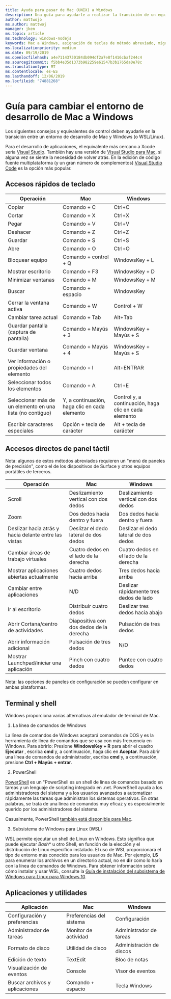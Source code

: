 ```yaml
---
title: Ayuda para pasar de Mac (UNIX) a Windows
description: Una guía para ayudarle a realizar la transición de un equipo Mac (UNIX) a un entorno de desarrollo de Windows, incluida la asignación de teclas de método abreviado y una breve descripción de los conceptos que difieren entre Mac y Windows.
author: mattwojo
ms.author: mattwoj
manager: jken
ms.topic: article
ms.technology: windows-nodejs
keywords: Mac a Windows, asignación de teclas de método abreviado, migración de UNIX a Windows, transición de Mac a Windows, ayuda a pasar de MacBook a Surface, cómo usar Windows para un usuario de Macintosh, cambiar de Macintosh a Windows, ayuda para cambiar los entornos de desarrollo, Mac OS X a Windows, ayuda mover de Mac a PC
ms.localizationpriority: medium
ms.date: 09/19/2019
ms.openlocfilehash: a4e71143730184db094df2a7e8f1416cbaf244c4
ms.sourcegitcommit: f5bb4e35d1373b982259e61547b3b1765da0e78c
ms.translationtype: MT
ms.contentlocale: es-ES
ms.lasthandoff: 12/06/2019
ms.locfileid: "74881268"
---
```

# <a name="guide-for-changing-your-dev-environment-from-mac-to-windows"></a>Guía para cambiar el entorno de desarrollo de Mac a Windows

Los siguientes consejos y equivalentes de control deben ayudarle en la transición entre un entorno de desarrollo de Mac y Windows (o WSL/Linux).

Para el desarrollo de aplicaciones, el equivalente más cercano a Xcode sería [Visual Studio](https://visualstudio.microsoft.com). También hay una versión de [Visual Studio para Mac](https://visualstudio.microsoft.com/vs/mac/), si alguna vez se siente la necesidad de volver atrás. En la edición de código fuente multiplataforma (y un gran número de complementos) [Visual Studio Code](https://code.visualstudio.com/?wt.mc_id=DX_841432) es la opción más popular.

## <a name="keyboard-shortcuts"></a>Accesos rápidos de teclado

| **Operación** | **Mac** | **Windows** |
|---------------|--------------------|---------------------|
| Copiar | Comando + C | Ctrl+C |
| Cortar | Comando + X | Ctrl+X |
| Pegar | Comando + V | Ctrl+V |
| Deshacer | Comando + Z | Ctrl+Z |
| Guardar | Comando + S | Ctrl+S |
| Abre | Comando + O | Ctrl+O |
| Bloquear equipo | Comando + control + Q | WindowsKey + L |
| Mostrar escritorio | Comando + F3 | WindowsKey + D |
| Minimizar ventanas | Comando + M | WindowsKey + M |
| Buscar | Comando + espacio | WindowsKey |
| Cerrar la ventana activa | Comando + W | Control + W |
| Cambiar tarea actual | Comando + Tab | Alt+Tab |
| Guardar pantalla (captura de pantalla) | Comando + Mayús + 3 | WindowsKey + Mayús + S |
| Guardar ventana | Comando + Mayús + 4 | WindowsKey + Mayús + S |
| Ver información o propiedades del elemento | Comando + I | Alt+ENTRAR |
 | Seleccionar todos los elementos | Comando + A | Ctrl+E |
| Seleccionar más de un elemento en una lista (no contiguo) | Y, a continuación, haga clic en cada elemento | Control y, a continuación, haga clic en cada elemento |
| Escribir caracteres especiales | Opción + tecla de carácter | Alt + tecla de carácter|

## <a name="trackpad-shortcuts"></a>Accesos directos de panel táctil

Nota: algunos de estos métodos abreviados requieren un "menú de paneles de precisión", como el de los dispositivos de Surface y otros equipos portátiles de terceros.

 **Operación** | **Mac** | **Windows** |
|---------------|--------------------|---------------------|
| Scroll | Deslizamiento vertical con dos dedos | Deslizamiento vertical con dos dedos |
| Zoom | Dos dedos hacia dentro y fuera | Dos dedos hacia dentro y fuera |
| Deslizar hacia atrás y hacia delante entre las vistas | Deslizar el dedo lateral de dos dedos | Deslizar el dedo lateral de dos dedos |
| Cambiar áreas de trabajo virtuales | Cuatro dedos en el lado de la derecha | Cuatro dedos en el lado de la derecha |
| Mostrar aplicaciones abiertas actualmente | Cuatro dedos hacia arriba | Tres dedos hacia arriba |
| Cambiar entre aplicaciones | N/D | Deslizar rápidamente tres dedos de lado |
| Ir al escritorio | Distribuir cuatro dedos | Deslizar tres dedos hacia abajo |
| Abrir Cortana/centro de actividades | Diapositiva con dos dedos de la derecha | Pulsación de tres dedos |
| Abrir información adicional | Pulsación de tres dedos | N/D |
|Mostrar Launchpad/iniciar una aplicación | Pinch con cuatro dedos | Puntee con cuatro dedos |

Nota: las opciones de paneles de configuración se pueden configurar en ambas plataformas.

## <a name="terminal-and-shell"></a>Terminal y shell

Windows proporciona varias alternativas al emulador de terminal de Mac.

1. La línea de comandos de Windows

La línea de comandos de Windows aceptará comandos de DOS y es la herramienta de línea de comandos que se usa con más frecuencia en Windows. Para abrirlo: Presione **WindowsKey + R** para abrir el cuadro **Ejecutar** , escriba **cmd** y, a continuación, haga clic en **Aceptar**. Para abrir una línea de comandos de administrador, escriba **cmd** y, a continuación, presione **Ctrl + Mayús + entrar**.

2. PowerShell

[PowerShell](https://docs.microsoft.com/powershell/scripting/overview?view=powershell-6) es un "PowerShell es un shell de línea de comandos basado en tareas y un lenguaje de scripting integrado en .net. PowerShell ayuda a los administradores del sistema y a los usuarios avanzados a automatizar rápidamente las tareas que administran los sistemas operativos. En otras palabras, se trata de una línea de comandos muy eficaz y es especialmente querido por los administradores del sistema.

Casualmente, PowerShell [también está disponible para Mac](https://docs.microsoft.com/powershell/scripting/install/installing-powershell-core-on-macos?view=powershell-6).

3. Subsistema de Windows para Linux (WSL)

WSL permite ejecutar un shell de Linux en Windows. Esto significa que puede ejecutar *Bash** u otro Shell, en función de la elección y el distribución de Linux específico instalado. El uso de WSL proporcionará el tipo de entorno más conocido para los usuarios de Mac. Por ejemplo, **LS** para enumerar los archivos en un directorio actual, no en **dir** como lo haría con la línea de comandos de Windows. Para obtener información sobre cómo instalar y usar WSL, consulte la [Guía de instalación del subsistema de Windows para Linux para Windows 10](https://docs.microsoft.com/windows/wsl/install-win10).

## <a name="apps-and-utilities"></a>Aplicaciones y utilidades

 **Aplicación** | **Mac** | **Windows** |
|---------------|--------------------|---------------------|
| Configuración y preferencias | Preferencias del sistema | Configuración |
| Administrador de tareas | Monitor de actividad | Administrador de tareas |
| Formato de disco | Utilidad de disco | Administración de discos |
| Edición de texto | TextEdit | Bloc de notas |
| Visualización de eventos | Console | Visor de eventos |
| Buscar archivos y aplicaciones | Comando + espacio | Tecla Windows |
